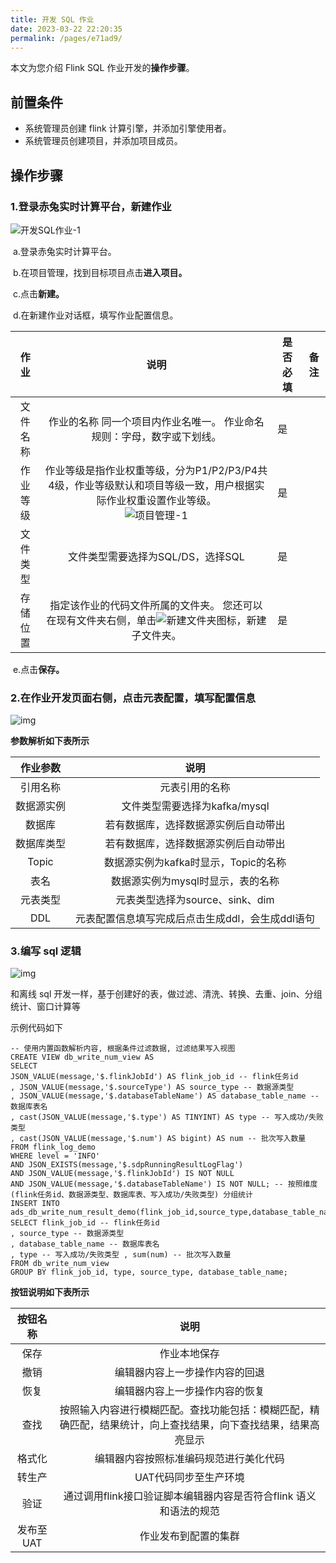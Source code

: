 ```yaml
---
title: 开发 SQL 作业
date: 2023-03-22 22:20:35
permalink: /pages/e71ad9/
---
```

本文为您介绍 Flink SQL 作业开发的**操作步骤**。

## 前置条件

- 系统管理员创建 flink 计算引擎，并添加引擎使用者。
- 系统管理员创建项目，并添加项目成员。

## 操作步骤

### 1.登录赤兔实时计算平台，新建作业

![开发SQL作业-1](/chitu-sdp-website/docs/开发SQL作业-1.png)

​    a.登录赤兔实时计算平台。

​    b.在项目管理，找到目标项目点击**进入项目。**

​    c.点击**新建。**

​    d.在新建作业对话框，填写作业配置信息。

|   作业   |                             说明                             | 是否必填 | 备注 |
| :------: | :----------------------------------------------------------: | -------- | ---- |
| 文件名称 | 作业的名称 同一个项目内作业名唯一。 作业命名规则：字母，数字或下划线。 | 是       |      |
| 作业等级 | 作业等级是指作业权重等级，分为P1/P2/P3/P4共4级，作业等级默认和项目等级一致，用户根据实际作业权重设置作业等级。<br />![项目管理-1](/chitu-sdp-website/docs/项目管理-1.png) | 是       |      |
| 文件类型 |              文件类型需要选择为SQL/DS，选择SQL               | 是       |      |
| 存储位置 | 指定该作业的代码文件所属的文件夹。 您还可以在现有文件夹右侧，单击![新建文件夹](https://help-static-aliyun-doc.aliyuncs.com/assets/img/zh-CN/7214291261/p277156.png)图标，新建子文件夹。 | 是       |      |

​    e.点击**保存。**

### 2.在作业开发页面右侧，点击**元表配置**，填写配置信息

![img](https://bg-prd-cos-bdp-1257092428.cos.ap-guangzhou.myqcloud.com/rdp-metadata/portal/2023/2/3/141677825853721.png)

**参数解析如下表所示**

|  作业参数  |                       说明                       |
| :--------: | :----------------------------------------------: |
|  引用名称  |                  元表引用的名称                  |
| 数据源实例 |          文件类型需要选择为kafka/mysql           |
|   数据库   |       若有数据库，选择数据源实例后自动带出       |
| 数据库类型 |       若有数据库，选择数据源实例后自动带出       |
|   Topic    |       数据源实例为kafka时显示，Topic的名称       |
|    表名    |        数据源实例为mysql时显示，表的名称         |
|  元表类型  |         元表类型选择为source、sink、dim          |
|    DDL     | 元表配置信息填写完成后点击生成ddl，会生成ddl语句 |

### 3.编写 sql 逻辑

![img](https://bg-prd-cos-bdp-1257092428.cos.ap-guangzhou.myqcloud.com/rdp-metadata/portal/2023/2/7/171678181335850.png)

和离线 sql 开发一样，基于创建好的表，做过滤、清洗、转换、去重、join、分组统计、窗口计算等

示例代码如下

```
-- 使用内置函数解析内容, 根据条件过滤数据, 过滤结果写入视图
CREATE VIEW db_write_num_view AS
SELECT
JSON_VALUE(message,'$.flinkJobId') AS flink_job_id -- flink任务id
, JSON_VALUE(message,'$.sourceType') AS source_type -- 数据源类型
, JSON_VALUE(message,'$.databaseTableName') AS database_table_name -- 数据库表名
, cast(JSON_VALUE(message,'$.type') AS TINYINT) AS type -- 写入成功/失败类型
, cast(JSON_VALUE(message,'$.num') AS bigint) AS num -- 批次写入数量
FROM flink_log_demo
WHERE level = 'INFO'
AND JSON_EXISTS(message,'$.sdpRunningResultLogFlag')
AND JSON_VALUE(message,'$.flinkJobId') IS NOT NULL
AND JSON_VALUE(message,'$.databaseTableName') IS NOT NULL; -- 按照维度(flink任务id、数据源类型、数据库表、写入成功/失败类型) 分组统计
INSERT INTO ads_db_write_num_result_demo(flink_job_id,source_type,database_table_name,type,num)
SELECT flink_job_id -- flink任务id
, source_type -- 数据源类型
, database_table_name -- 数据库表名
, type -- 写入成功/失败类型 , sum(num) -- 批次写入数量
FROM db_write_num_view
GROUP BY flink_job_id, type, source_type, database_table_name;
```

**按钮说明如下表所示**

| 按钮名称  |                             说明                             |
| :-------: | :----------------------------------------------------------: |
|   保存    |                         作业本地保存                         |
|   撤销    |                编辑器内容上一步操作内容的回退                |
|   恢复    |                编辑器内容上一步操作内容的恢复                |
|   查找    | 按照输入内容进行模糊匹配。查找功能包括：模糊匹配，精确匹配，结果统计，向上查找结果，向下查找结果，结果高亮显示 |
|  格式化   |            编辑器内容按照标准编码规范进行美化代码            |
|  转生产   |                    UAT代码同步至生产环境                     |
|   验证    | 通过调用flink接口验证脚本编辑器内容是否符合flink 语义和语法的规范 |
| 发布至UAT |                     作业发布到配置的集群                     |